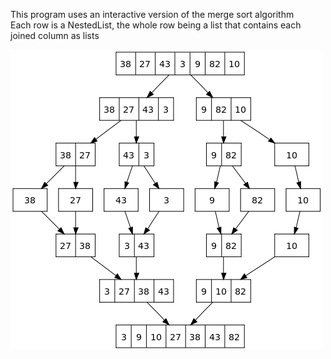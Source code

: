 This program uses an interactive version of the merge sort algorithm  
Each row is a NestedList<T>, the whole row being a list that contains each joined column as lists

![](merge_sort.png)
